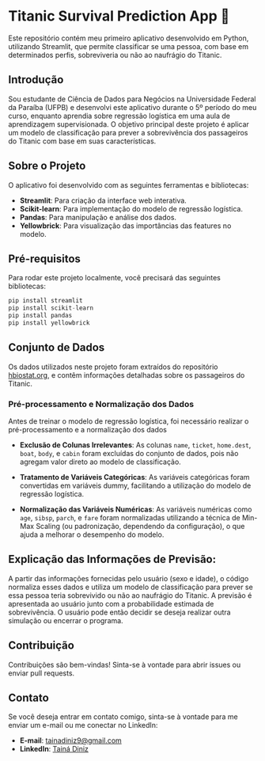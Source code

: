 # Titanic Survival Prediction App 🚢

Este repositório contém meu primeiro aplicativo desenvolvido em Python, utilizando Streamlit, que permite classificar se uma pessoa, com base em determinados perfis, sobreviveria ou não ao naufrágio do Titanic.

## Introdução

Sou estudante de Ciência de Dados para Negócios na Universidade Federal da Paraíba (UFPB) e desenvolvi este aplicativo durante o 5º período do meu curso, enquanto aprendia sobre regressão logística em uma aula de aprendizagem supervisionada. O objetivo principal deste projeto é aplicar um modelo de classificação para prever a sobrevivência dos passageiros do Titanic com base em suas características.

## Sobre o Projeto

O aplicativo foi desenvolvido com as seguintes ferramentas e bibliotecas:

- **Streamlit**: Para criação da interface web interativa.
- **Scikit-learn**: Para implementação do modelo de regressão logística.
- **Pandas**: Para manipulação e análise dos dados.
- **Yellowbrick**: Para visualização das importâncias das features no modelo.

## Pré-requisitos

Para rodar este projeto localmente, você precisará das seguintes bibliotecas:

```python
pip install streamlit
pip install scikit-learn
pip install pandas
pip install yellowbrick
```
## Conjunto de Dados

Os dados utilizados neste projeto foram extraídos do repositório [hbiostat.org](https://hbiostat.org/data/), e contêm informações detalhadas sobre os passageiros do Titanic.

### Pré-processamento e Normalização dos Dados

Antes de treinar o modelo de regressão logística, foi necessário realizar o pré-processamento e a normalização dos dados

- **Exclusão de Colunas Irrelevantes**: As colunas `name`, `ticket`, `home.dest`, `boat`, `body`, e `cabin` foram excluídas do conjunto de dados, pois não agregam valor direto ao modelo de classificação.

- **Tratamento de Variáveis Categóricas**: As variáveis categóricas foram convertidas em variáveis dummy, facilitando a utilização do modelo de regressão logística.

- **Normalização das Variáveis Numéricas**: As variáveis numéricas como `age`, `sibsp`, `parch`, e `fare` foram normalizadas utilizando a técnica de Min-Max Scaling (ou padronização, dependendo da configuração), o que ajuda a melhorar o desempenho do modelo.
## Explicação das Informações de Previsão:

A partir das informações fornecidas pelo usuário (sexo e idade), o código normaliza esses dados e utiliza um modelo de classificação para prever se essa pessoa teria sobrevivido ou não ao naufrágio do Titanic. A previsão é apresentada ao usuário junto com a probabilidade estimada de sobrevivência. O usuário pode então decidir se deseja realizar outra simulação ou encerrar o programa.

## Contribuição

Contribuições são bem-vindas! Sinta-se à vontade para abrir issues ou enviar pull requests.

## Contato

Se você deseja entrar em contato comigo, sinta-se à vontade para me enviar um e-mail ou me conectar no LinkedIn:

- **E-mail**: [tainadiniz9@gmail.com](mailto:tainadiniz9@gmail.com)
- **LinkedIn**: [Tainá Diniz](https://www.linkedin.com/in/tain%C3%A1-diniz-68a711270/)

